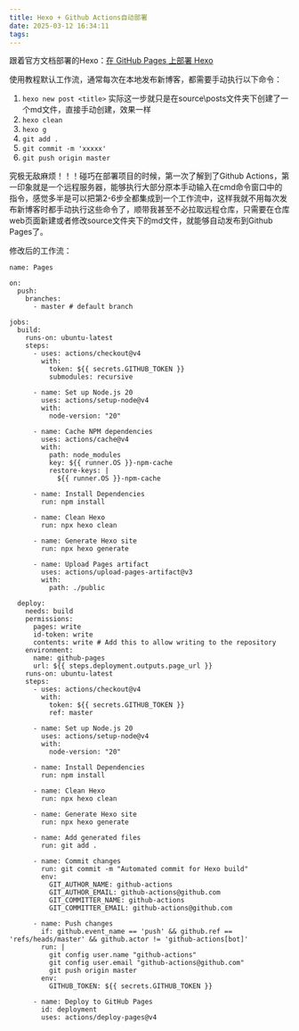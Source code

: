 ```yaml
---
title: Hexo + Github Actions自动部署
date: 2025-03-12 16:34:11
tags:
---
```

跟着官方文档部署的Hexo：[在 GitHub Pages 上部署 Hexo](https://hexo.io/zh-cn/docs/github-pages)


使用教程默认工作流，通常每次在本地发布新博客，都需要手动执行以下命令：
1. ```hexo new post <title>``` 
   实际这一步就只是在source\posts文件夹下创建了一个md文件，直接手动创建，效果一样
2. ```hexo clean ```
3. ```hexo g``` 
4. ```git add .``` 
5. ```git commit -m 'xxxxx'``` 
6. ```git push origin master```

究极无敌麻烦！！！<!-- more -->碰巧在部署项目的时候，第一次了解到了Github Actions，第一印象就是一个远程服务器，能够执行大部分原本手动输入在cmd命令窗口中的指令，感觉多半是可以把第2-6步全都集成到一个工作流中，这样我就不用每次发布新博客时都手动执行这些命令了，顺带我甚至不必拉取远程仓库，只需要在仓库web页面新建或者修改source文件夹下的md文件，就能够自动发布到Github Pages了。

修改后的工作流：

```
name: Pages

on:
  push:
    branches:
      - master # default branch

jobs:
  build:
    runs-on: ubuntu-latest
    steps:
      - uses: actions/checkout@v4
        with:
          token: ${{ secrets.GITHUB_TOKEN }}
          submodules: recursive

      - name: Set up Node.js 20
        uses: actions/setup-node@v4
        with:
          node-version: "20"

      - name: Cache NPM dependencies
        uses: actions/cache@v4
        with:
          path: node_modules
          key: ${{ runner.OS }}-npm-cache
          restore-keys: |
            ${{ runner.OS }}-npm-cache

      - name: Install Dependencies
        run: npm install

      - name: Clean Hexo
        run: npx hexo clean

      - name: Generate Hexo site
        run: npx hexo generate

      - name: Upload Pages artifact
        uses: actions/upload-pages-artifact@v3
        with:
          path: ./public

  deploy:
    needs: build
    permissions:
      pages: write
      id-token: write
      contents: write # Add this to allow writing to the repository
    environment:
      name: github-pages
      url: ${{ steps.deployment.outputs.page_url }}
    runs-on: ubuntu-latest
    steps:
      - uses: actions/checkout@v4
        with:
          token: ${{ secrets.GITHUB_TOKEN }}
          ref: master

      - name: Set up Node.js 20
        uses: actions/setup-node@v4
        with:
          node-version: "20"

      - name: Install Dependencies
        run: npm install

      - name: Clean Hexo
        run: npx hexo clean

      - name: Generate Hexo site
        run: npx hexo generate

      - name: Add generated files
        run: git add .

      - name: Commit changes
        run: git commit -m "Automated commit for Hexo build"
        env:
          GIT_AUTHOR_NAME: github-actions
          GIT_AUTHOR_EMAIL: github-actions@github.com
          GIT_COMMITTER_NAME: github-actions
          GIT_COMMITTER_EMAIL: github-actions@github.com

      - name: Push changes
        if: github.event_name == 'push' && github.ref == 'refs/heads/master' && github.actor != 'github-actions[bot]'
        run: |
          git config user.name "github-actions"
          git config user.email "github-actions@github.com"
          git push origin master
        env:
          GITHUB_TOKEN: ${{ secrets.GITHUB_TOKEN }}

      - name: Deploy to GitHub Pages
        id: deployment
        uses: actions/deploy-pages@v4
```

